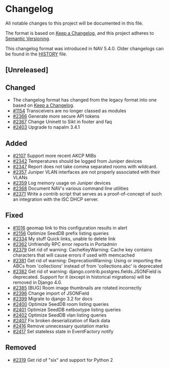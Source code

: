 # Changelog
All notable changes to this project will be documented in this file.

The format is based on [Keep a Changelog](https://keepachangelog.com/en/1.0.0/),
and this project adheres to [Semantic Versioning](https://semver.org/spec/v2.0.0.html).

This changelog format was introduced in NAV 5.4.0. Older changelogs can be
found in the [HISTORY](HISTORY) file.

## [Unreleased]

## Changed

- The changelog format has changed from the legacy format into one based on [Keep a Changelog](https://keepachangelog.com/en/1.0.0/).
- [#1154](https://github.com/Uninett/nav/issues/1154) Transceivers are no longer classed as modules
- [#2366](https://github.com/Uninett/nav/issues/2366) Generate more secure API tokens
- [#2367](https://github.com/Uninett/nav/pull/2367) Change Uninett to Sikt in footer and faq
- [#2403](https://github.com/Uninett/nav/pull/2403) Upgrade to napalm 3.4.1

## Added

- [#2107](https://github.com/Uninett/nav/issues/2107) Support more recent AKCP MIBs
- [#2342](https://github.com/Uninett/nav/issues/2342) Temperatures should be logged from Juniper devices
- [#2347](https://github.com/Uninett/nav/issues/2347) Report does not take comma separated rooms with wildcard.
- [#2357](https://github.com/Uninett/nav/issues/2357) Juniper VLAN interfaces are not properly associated with their VLANs
- [#2359](https://github.com/Uninett/nav/issues/2359) Log memory usage on Juniper devices
- [#2368](https://github.com/Uninett/nav/pull/2368) Document NAV's various command line utilities
- [#2371](https://github.com/Uninett/nav/issues/2371) Write a contrib script that serves as a proof-of-concept of such an integration with the ISC DHCP server.

## Fixed

- [#1016](https://github.com/Uninett/nav/issues/1016) geomap link to this configuration results in alert
- [#2156](https://github.com/Uninett/nav/issues/2156) Optimize SeedDB prefix listing queries
- [#2334](https://github.com/Uninett/nav/issues/2334) My stuff Quick links, unable to delete link
- [#2362](https://github.com/Uninett/nav/issues/2362) Unfriendly RPC error reports in Portadmin
- [#2379](https://github.com/Uninett/nav/issues/2379) Get rid of warning: CacheKeyWarning: Cache key contains characters that will cause errors if used with memcached
- [#2381](https://github.com/Uninett/nav/issues/2381) Get rid of warning: DeprecationWarning: Using or importing the ABCs from 'collections' instead of from 'collections.abc' is deprecated
- [#2382](https://github.com/Uninett/nav/issues/2382) Get rid of warning: django.contrib.postgres.fields.JSONField is deprecated. Support for it (except in historical migrations) will be removed in Django 4.0.
- [#2385](https://github.com/Uninett/nav/issues/2385) [BUG] Room image thumbnails are rotated incorrectly
- [#2396](https://github.com/Uninett/nav/pull/2396) Change import of JSONField
- [#2399](https://github.com/Uninett/nav/pull/2399) Migrate to django 3.2 for docs
- [#2400](https://github.com/Uninett/nav/pull/2400) Optimize SeedDB room listing queries
- [#2401](https://github.com/Uninett/nav/pull/2401) Optimize SeedDB netboxtype listing queries
- [#2402](https://github.com/Uninett/nav/pull/2402) Optimize SeedDB vlan listing queries
- [#2407](https://github.com/Uninett/nav/pull/2407) Fix broken deserialization of Rack data
- [#2416](https://github.com/Uninett/nav/pull/2416) Remove unnecessary quotation marks
- [#2417](https://github.com/Uninett/nav/pull/2417) Set stateless state in EventFactory notify

## Removed

- [#2319](https://github.com/Uninett/nav/issues/2319) Get rid of "six" and support for Python 2
